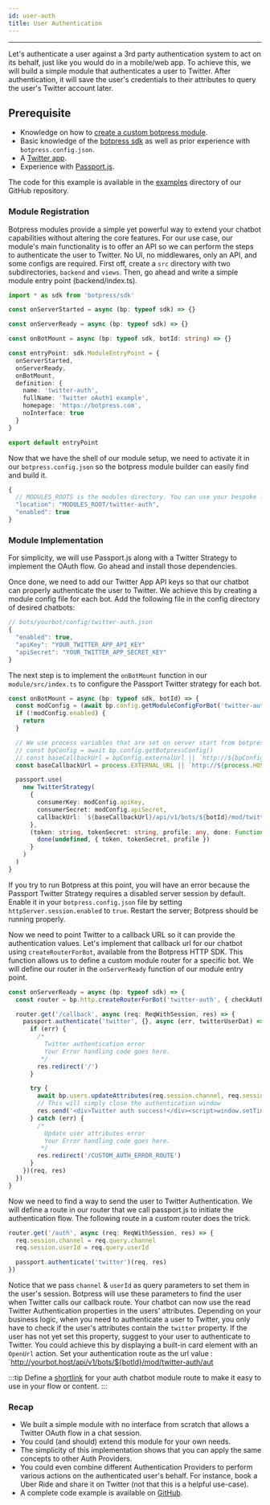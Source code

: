 ```yaml
---
id: user-auth
title: User Authentication
--- 
```


--------------------

Let's authenticate a user against a 3rd party authentication system to act on its behalf, just like you would do in a mobile/web app. To achieve this, we will build a simple module that authenticates a user to Twitter. After authentication, it will save the user's credentials to their attributes to query the user's Twitter account later.

## Prerequisite 
- Knowledge on how to [create a custom botpress module](../advanced/custom-module).
- Basic knowledge of the [botpress sdk](https://botpress.com/reference/) as well as prior experience with `botpress.config.json`. 
- A [Twitter app](https://developer.twitter.com/en/docs/basics/getting-started).
- Experience with [Passport.js](http://www.passportjs.org/docs/).

The code for this example is available in the [examples](https://github.com/botpress/botpress/tree/master/examples/chat-3rd-party-OAuth) directory of our GitHub repository.

### Module Registration
Botpress modules provide a simple yet powerful way to extend your chatbot capabilities without altering the core features. For our use case, our module's main functionality is to offer an API so we can perform the steps to authenticate the user to Twitter. No UI, no middlewares, only an API, and some configs are required. First off, create a `src` directory with two subdirectories, `backend` and `views`. Then, go ahead and write a simple module entry point (backend/index.ts).

```ts
import * as sdk from 'botpress/sdk'

const onServerStarted = async (bp: typeof sdk) => {}

const onServerReady = async (bp: typeof sdk) => {}

const onBotMount = async (bp: typeof sdk, botId: string) => {}

const entryPoint: sdk.ModuleEntryPoint = {
  onServerStarted,
  onServerReady,
  onBotMount,
  definition: {
    name: 'twitter-auth',
    fullName: 'Twitter oAuth1 example',
    homepage: 'https://botpress.com',
    noInterface: true
  }
}

export default entryPoint
```

Now that we have the shell of our module setup, we need to activate it in our `botpress.config.json` so the botpress module builder can easily find and build it.

```js
{
  // MODULES_ROOTS is the modules directory. You can use your bespoke location.
  "location": "MODULES_ROOT/twitter-auth",
  "enabled": true
}
```

### Module Implementation
For simplicity, we will use Passport.js along with a Twitter Strategy to implement the OAuth flow. Go ahead and install those dependencies. 

Once done, we need to add our Twitter App API keys so that our chatbot can properly authenticate the user to Twitter. We achieve this by creating a module config file for each bot. Add the following file in the config directory of desired chatbots:

```js
// bots/yourbot/config/twitter-auth.json
{
  "enabled": true,
  "apiKey": "YOUR_TWITTER_APP_API_KEY"
  "apiSecret": "YOUR_TWITTER_APP_SECRET_KEY"
}
```

The next step is to implement the `onBotMount` function in our `module/src/index.ts` to configure the Passport Twitter strategy for each bot.

```ts
const onBotMount = async (bp: typeof sdk, botId) => {
  const modConfig = (await bp.config.getModuleConfigForBot('twitter-auth', botId)) as Config
  if (!modConfig.enabled) {
    return
  }

  // We use process variables that are set on server start from botpress config file, we could use the configs
  // const bpConfig = await bp.config.getBotpressConfig()
  // const baseCallbackUrl = bpConfig.externalUrl || `http://${bpConfig.host}:${bpConfig.port}`
  const baseCallbackUrl = process.EXTERNAL_URL || `http://${process.HOST}:${process.PORT}`

  passport.use(
    new TwitterStrategy(
      {
        consumerKey: modConfig.apiKey,
        consumerSecret: modConfig.apiSecret,
        callbackUrl: `${baseCallbackUrl}/api/v1/bots/${botId}/mod/twitter-auth/callback`
      },
      (token: string, tokenSecret: string, profile: any, done: Function) => {
        done(undefined, { token, tokenSecret, profile })
      }
    )
  )
}
```

If you try to run Botpress at this point, you will have an error because the Passport Twitter Strategy requires a disabled server session by default. Enable it in your `botpress.config.json` file by setting `httpServer.session.enabled` to `true`. Restart the server; Botpress should be running properly. 

Now we need to point Twitter to a callback URL so it can provide the authentication values. Let's implement that callback url for our chatbot using `createRouterForBot`, available from the Botpress HTTP SDK. This function allows us to define a custom module router for a specific bot. We will define our router in the `onServerReady` function of our module entry point.

```ts
const onServerReady = async (bp: typeof sdk) => {
  const router = bp.http.createRouterForBot('twitter-auth', { checkAuthentication: false }) as Router

  router.get('/callback', async (req: ReqWithSession, res) => {
    passport.authenticate('twitter', {}, async (err, twitterUserDat) => {
      if (err) {
        /*
          Twitter authentication error
          Your Error handling code goes here.
         */
        res.redirect('/')
      }

      try {
        await bp.users.updateAttributes(req.session.channel, req.session.userId, { twitter: twitterUserDat })
        // This will simply close the authentication window
        res.send('<div>Twitter auth success!</div><script>window.setTimeout(window.close, 1500)</script>')
      } catch (err) {
        /*
          Update user attributes error
          Your Error handling code goes here.
         */
        res.redirect('/CUSTOM_AUTH_ERROR_ROUTE')
      }
    })(req, res)
  })
}
```

Now we need to find a way to send the user to Twitter Authentication. We will define a route in our router that we call passport.js to initiate the authentication flow. The following route in a custom router does the trick.

```ts
router.get('/auth', async (req: ReqWithSession, res) => {
  req.session.channel = req.query.channel
  req.session.userId = req.query.userId

  passport.authenticate('twitter')(req, res)
})

``` 
Notice that we pass `channel` & `userId` as query parameters to set them in the user's session. Botpress will use these parameters to find the user when Twitter calls our callback route.
Your chatbot can now use the read Twitter Authentication properties in the users' attributes. Depending on your business logic, when you need to authenticate a user to Twitter, you only have to check if the user's attributes contain the `twitter` property. If the user has not yet set this property, suggest to your user to authenticate to Twitter. You could achieve this by displaying a built-in card element with an `OpenUrl` action. Set your authentication route as the url value : `http://yourbot.host/api/v1/bots/${botId}/mod/twitter-auth/aut

:::tip
Define a [shortlink](/tutorials/shortlinks) for your auth chatbot module route to make it easy to use in your flow or content.
:::

### Recap
- We built a simple module with no interface from scratch that allows a Twitter OAuth flow in a chat session. 
- You could (and should) extend this module for your own needs. 
- The simplicity of this implementation shows that you can apply the same concepts to other Auth Providers. 
- You could even combine different Authentication Providers to perform various actions on the authenticated user's behalf. For instance, book a Uber Ride and share it on Twitter (not that this is a helpful use-case). 
- A complete code example is available on [GitHub](https://github.com/botpress/botpress/tree/master/examples/chat-3rd-party-OAuth).
